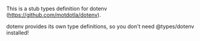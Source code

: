 This is a stub types definition for dotenv (https://github.com/motdotla/dotenv).

dotenv provides its own type definitions, so you don't need @types/dotenv installed!